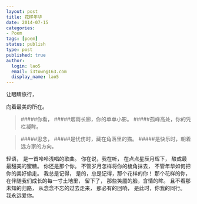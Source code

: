 ```yaml
---
layout: post
title: 花样年华
date: 2014-07-15
categories:
- Poem
tags: [poem]
status: publish
type: post
published: true
author:
  login: lao5
  email: i3town@163.com
  display_name: lao5
---
```




让眼睛旅行，

向着最美的所在。

>#####你看，
>#####烟雨长廊，你的单单小影。
>#####孤峰高处，你的凭栏凝眸。

>#####思念，
>#####是忧伤时，藏在角落里的猫。
>#####是快乐时，朝着远方家的方向。

轻语，
是一首呤呤浅唱的歌曲。
你在说，我在听，
在点点星辰月辉下，
酿成最最甜美的蜜糖。
你还是那个你。
不管岁月怎样将你的棱角抹去，
不管年华如何把你的美好偷走。
我总是记得，
是的，总是记得，那个花样的你！
那个花样的你，
在伴随我们成长的每一寸土地里，
留下了，
那些笑靥的脸，含情的眸。
且不看那未知的归路，
从念念不忘的过去走来，
那必有的回响，
是此时，你我的同行。
我永远爱你。